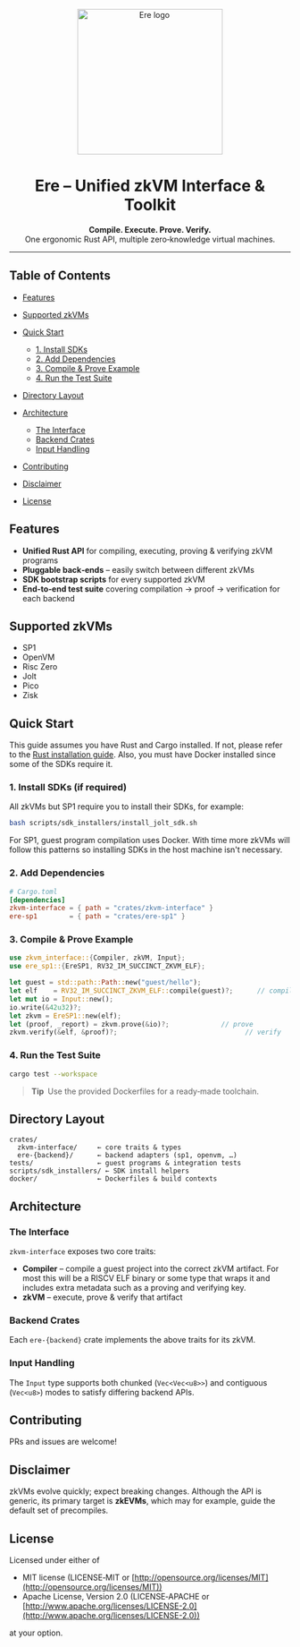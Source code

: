 <p align="center">
  <img src="assets/logo-blue-white.svg" alt="Ere logo" width="260"/>
</p>

<h1 align="center">Ere – Unified zkVM Interface & Toolkit</h1>

<p align="center">
  <b>Compile. Execute. Prove. Verify.</b><br/>
  One ergonomic Rust API, multiple zero‑knowledge virtual machines.
</p>

---

## Table of Contents

* [Features](#features)
* [Supported zkVMs](#supported-zkvms)
* [Quick Start](#quick-start)

  * [1. Install SDKs](#1-install-sdks)
  * [2. Add Dependencies](#2-add-dependencies)
  * [3. Compile & Prove Example](#3-compile--prove-example)
  * [4. Run the Test Suite](#4-run-the-test-suite)
* [Directory Layout](#directory-layout)
* [Architecture](#architecture)

  * [The Interface](#the-interface)
  * [Backend Crates](#backend-crates)
  * [Input Handling](#input-handling)
* [Contributing](#contributing)
* [Disclaimer](#disclaimer)
* [License](#license)

## Features

* **Unified Rust API** for compiling, executing, proving & verifying zkVM programs
* **Pluggable back‑ends** – easily switch between different zkVMs
* **SDK bootstrap scripts** for every supported zkVM
* **End‑to‑end test suite** covering compilation → proof → verification for each backend

## Supported zkVMs

- SP1
- OpenVM
- Risc Zero
- Jolt
- Pico
- Zisk

## Quick Start

This guide assumes you have Rust and Cargo installed. If not, please refer to the [Rust installation guide](https://www.rust-lang.org/tools/install).
Also, you must have Docker installed since some of the SDKs require it.

### 1. Install SDKs (if required)

All zkVMs but SP1 require you to install their SDKs, for example:
```bash
bash scripts/sdk_installers/install_jolt_sdk.sh
```

For SP1, guest program compilation uses Docker. With time more zkVMs will follow this patterns so installing SDKs
in the host machine isn't necessary.

### 2. Add Dependencies

```toml
# Cargo.toml
[dependencies]
zkvm-interface = { path = "crates/zkvm-interface" }
ere-sp1        = { path = "crates/ere-sp1" }
```

### 3. Compile & Prove Example

```rust
use zkvm_interface::{Compiler, zkVM, Input};
use ere_sp1::{EreSP1, RV32_IM_SUCCINCT_ZKVM_ELF};

let guest = std::path::Path::new("guest/hello");
let elf    = RV32_IM_SUCCINCT_ZKVM_ELF::compile(guest)?;      // compile
let mut io = Input::new();
io.write(&42u32)?;
let zkvm = EreSP1::new(elf);
let (proof, _report) = zkvm.prove(&io)?;             // prove
zkvm.verify(&elf, &proof)?;                                // verify
```

### 4. Run the Test Suite

```bash
cargo test --workspace
```

> **Tip** Use the provided Dockerfiles for a ready‑made toolchain.

## Directory Layout

```
crates/
  zkvm-interface/     ← core traits & types
  ere-{backend}/      ← backend adapters (sp1, openvm, …)
tests/                ← guest programs & integration tests
scripts/sdk_installers/ ← SDK install helpers
docker/               ← Dockerfiles & build contexts
```

## Architecture

### The Interface

`zkvm-interface` exposes two core traits:

* **Compiler** – compile a guest project into the correct zkVM artifact. For most this will be a RISCV ELF binary or some type that wraps it and includes extra metadata such as a proving and verifying key.
* **zkVM** – execute, prove & verify that artifact

### Backend Crates

Each `ere-{backend}` crate implements the above traits for its zkVM.

### Input Handling

The `Input` type supports both chunked (`Vec<Vec<u8>>`) and contiguous (`Vec<u8>`) modes to satisfy differing backend APIs.

## Contributing

PRs and issues are welcome!

## Disclaimer

zkVMs evolve quickly; expect breaking changes. Although the API is generic, its primary target is **zkEVMs**, which may for example, guide the default set of precompiles.

## License

Licensed under either of

* MIT license (LICENSE‑MIT or [http://opensource.org/licenses/MIT](http://opensource.org/licenses/MIT))
* Apache License, Version 2.0 (LICENSE‑APACHE or [http://www.apache.org/licenses/LICENSE-2.0](http://www.apache.org/licenses/LICENSE-2.0))

at your option.
